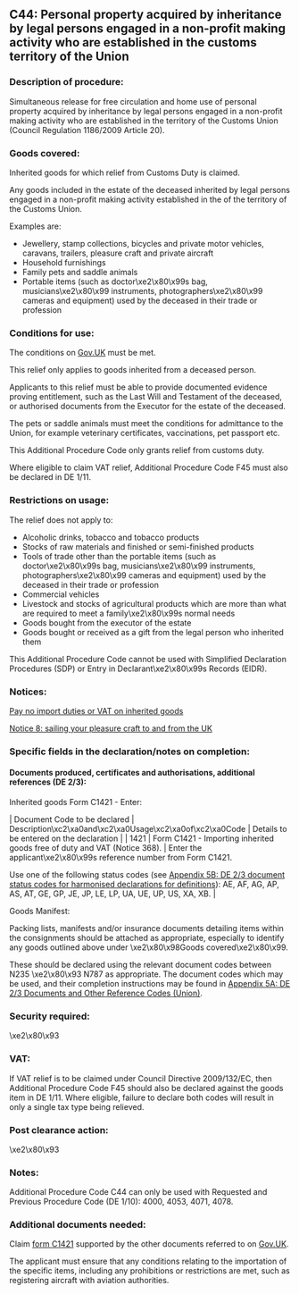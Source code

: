 C44: Personal property acquired by inheritance by legal persons engaged in a non-profit making activity who are established in the customs territory of the Union
-----------------------------------------------------------------------------------------------------------------------------------------------------------------

### Description of procedure:

Simultaneous release for free circulation and home use of personal property acquired by inheritance by legal persons engaged in a non-profit making activity who are established in the territory of the Customs Union (Council Regulation 1186/2009 Article 20).

### Goods covered:

Inherited goods for which relief from Customs Duty is claimed.

Any goods included in the estate of the deceased inherited by legal persons engaged in a non-profit making activity established in the of the territory of the Customs Union.

Examples are:

 * Jewellery, stamp collections, bicycles and private motor vehicles, caravans, trailers, pleasure craft and private aircraft
 * Household furnishings
 * Family pets and saddle animals
 * Portable items (such as doctor\xe2\x80\x99s bag, musicians\xe2\x80\x99 instruments, photographers\xe2\x80\x99 cameras and equipment) used by the deceased in their trade or profession

### Conditions for use:

The conditions on [Gov.UK](https://www.gov.uk/guidance/pay-no-import-duties-or-vat-on-inherited-goods) must be met.

This relief only applies to goods inherited from a deceased person.

Applicants to this relief must be able to provide documented evidence proving entitlement, such as the Last Will and Testament of the deceased, or authorised documents from the Executor for the estate of the deceased.

The pets or saddle animals must meet the conditions for admittance to the Union, for example veterinary certificates, vaccinations, pet passport etc.

This Additional Procedure Code only grants relief from customs duty.

Where eligible to claim VAT relief, Additional Procedure Code F45 must also be declared in DE 1/11.

### Restrictions on usage:

The relief does not apply to:

 * Alcoholic drinks, tobacco and tobacco products
 * Stocks of raw materials and finished or semi-finished products
 * Tools of trade other than the portable items (such as doctor\xe2\x80\x99s bag, musicians\xe2\x80\x99 instruments, photographers\xe2\x80\x99 cameras and equipment) used by the deceased in their trade or profession
 * Commercial vehicles
 * Livestock and stocks of agricultural products which are more than what are required to meet a family\xe2\x80\x99s normal needs
 * Goods bought from the executor of the estate
 * Goods bought or received as a gift from the legal person who inherited them

This Additional Procedure Code cannot be used with Simplified Declaration Procedures (SDP) or Entry in Declarant\xe2\x80\x99s Records (EIDR).

### Notices:

[Pay no import duties or VAT on inherited goods](https://www.gov.uk/guidance/pay-no-import-duties-or-vat-on-inherited-goods)

[Notice 8: sailing your pleasure craft to and from the UK](https://www.gov.uk/government/publications/notice-8-sailing-your-pleasure-craft-to-and-from-the-uk)

### Specific fields in the declaration/notes on completion:

#### Documents produced, certificates and authorisations, additional references (DE 2/3):

Inherited goods Form C1421 - Enter:



  |  Document Code to be declared |  Description\xc2\xa0and\xc2\xa0Usage\xc2\xa0of\xc2\xa0Code |  Details to be entered on the declaration | 
   |  1421 |  Form C1421 - Importing inherited goods free of duty and VAT (Notice 368). |  Enter the applicant\xe2\x80\x99s reference number from Form C1421.  
  
Use one of the following status codes (see [Appendix 5B: DE 2/3 document status codes for harmonised declarations for definitions](https://www.gov.uk/guidance/data-element-23-document-status-codes-of-the-customs-declaration-service-cds)): AE, AF, AG, AP, AS, AT, GE, GP, JE, JP, LE, LP, UA, UE, UP, US, XA, XB. | 
 
Goods Manifest:

Packing lists, manifests and/or insurance documents detailing items within the consignments should be attached as appropriate, especially to identify any goods outlined above under \xe2\x80\x98Goods covered\xe2\x80\x99.

These should be declared using the relevant document codes between N235 \xe2\x80\x93 N787 as appropriate. The document codes which may be used, and their completion instructions may be found in [Appendix 5A: DE 2/3 Documents and Other Reference Codes (Union)](https://www.gov.uk/government/publications/data-element-23-documents-and-other-reference-codes-union-of-the-customs-declaration-service-cds).

### Security required:

\xe2\x80\x93

### VAT:

If VAT relief is to be claimed under Council Directive 2009/132/EC, then Additional Procedure Code F45 should also be declared against the goods item in DE 1/11. Where eligible, failure to declare both codes will result in only a single tax type being relieved.

### Post clearance action:

\xe2\x80\x93

### Notes:

Additional Procedure Code C44 can only be used with Requested and Previous Procedure Code (DE 1/10): 4000, 4053, 4071, 4078.

### Additional documents needed:

Claim [form C1421](https://public-online.hmrc.gov.uk/lc/content/xfaforms/profiles/forms.html?contentRoot=repository:///Applications/Customs_A/1.0/C1421&template=C1421.xdp) supported by the other documents referred to on [Gov.UK](https://www.gov.uk/guidance/pay-no-import-duties-or-vat-on-inherited-goods).

The applicant must ensure that any conditions relating to the importation of the specific items, including any prohibitions or restrictions are met, such as registering aircraft with aviation authorities.

